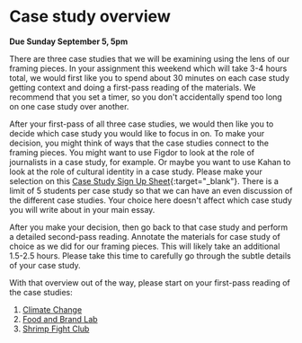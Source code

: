 # Case study overview

**Due Sunday September 5, 5pm**

There are three case studies that we will be examining using the lens of our framing pieces. In your assignment this weekend which will take 3-4 hours total, we would first like you to spend about 30 minutes on each case study getting context and doing a first-pass reading of the materials. We recommend that you set a timer, so you don't accidentally spend too long on one case study over another.

After your first-pass of all three case studies, we would then like you to decide which case study you would like to focus in on. To make your decision, you might think of ways that the case studies connect to the framing pieces. You might want to use Figdor to look at the role of journalists in a case study, for example. Or maybe you want to use Kahan to look at the role of cultural identity in a case study. Please make your selection on this [Case Study Sign Up Sheet](https://docs.google.com/spreadsheets/d/1L-Tp2dbHMG1d-6o3OvGxiLE9NP3Djk1hTeFgRjd4neU/edit?usp=sharing){:target="_blank"}. There is a limit of 5 students per case study so that we can have an even discussion of the different case studies. Your choice here doesn't affect which case study you will write about in your main essay.

After you make your decision, then go back to that case study and perform a detailed second-pass reading. Annotate the materials for case study of choice as we did for our framing pieces. This will likely take an additional 1.5-2.5 hours. Please take this time to carefully go through the subtle details of your case study. 

With that overview out of the way, please start on your first-pass reading of the case studies:

1. [Climate Change](climate-change)
2. [Food and Brand Lab](food-and-brand-lab)
3. [Shrimp Fight Club](shrimp-fight-club)